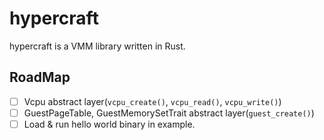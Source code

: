# hypercraft
hypercraft is a VMM library written in Rust.

## RoadMap
- [ ] Vcpu abstract layer(`vcpu_create()`, `vcpu_read()`, `vcpu_write()`)
- [ ] GuestPageTable, GuestMemorySetTrait abstract layer(`guest_create()`)
- [ ] Load & run hello world binary in example.
